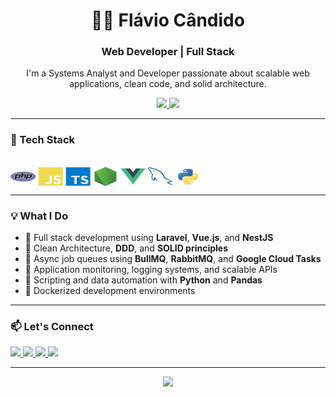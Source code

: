 <h1 align="center">👨‍💻 Flávio Cândido</h1>
<h3 align="center">Web Developer | Full Stack</h3>

<p align="center">
  I'm a Systems Analyst and Developer passionate about scalable web applications, clean code, and solid architecture.
</p>

<div align="center">
  <a href="https://github.com/FlavioCandidoSilva">
    <img height="180em" src="https://github-readme-stats.vercel.app/api?username=FlavioCandidoSilva&show_icons=true&theme=dracula&include_all_commits=true&count_private=true"/>
    <img height="180em" src="https://github-readme-stats.vercel.app/api/top-langs/?username=FlavioCandidoSilva&layout=compact&langs_count=7&theme=dracula"/>
  </a>
</div>

---

### 🚀 Tech Stack

<div style="display: inline_block"><br>
  <img align="center" height="30" width="40" src="https://raw.githubusercontent.com/devicons/devicon/master/icons/php/php-original.svg">
  <img align="center" height="30" width="40" src="https://raw.githubusercontent.com/devicons/devicon/master/icons/javascript/javascript-plain.svg">
  <img align="center" height="30" width="40" src="https://raw.githubusercontent.com/devicons/devicon/master/icons/typescript/typescript-plain.svg">
  <img align="center" height="30" width="40" src="https://raw.githubusercontent.com/devicons/devicon/master/icons/nodejs/nodejs-original.svg">
  <img align="center" height="30" width="40" src="https://raw.githubusercontent.com/devicons/devicon/master/icons/vuejs/vuejs-original.svg">
  <img align="center" height="30" width="40" src="https://raw.githubusercontent.com/devicons/devicon/master/icons/mysql/mysql-original.svg">
  <img align="center" height="30" width="40" src="https://raw.githubusercontent.com/devicons/devicon/master/icons/python/python-original.svg">
</div>

---

### 💡 What I Do

- 🔹 Full stack development using **Laravel**, **Vue.js**, and **NestJS**
- 🔹 Clean Architecture, **DDD**, and **SOLID principles**
- 🔹 Async job queues using **BullMQ**, **RabbitMQ**, and **Google Cloud Tasks**
- 🔹 Application monitoring, logging systems, and scalable APIs
- 🔹 Scripting and data automation with **Python** and **Pandas**
- 🔹 Dockerized development environments

---

### 📫 Let's Connect

<div>
  <a href="https://www.instagram.com/flaviopolicarpo__/" target="_blank">
    <img src="https://img.shields.io/badge/-Instagram-%23E4405F?style=for-the-badge&logo=instagram&logoColor=white">
  </a>
  <a href="https://discord.com/users/Flavin#8782" target="_blank">
    <img src="https://img.shields.io/badge/Discord-7289DA?style=for-the-badge&logo=discord&logoColor=white">
  </a>
  <a href="mailto:flaviosilvepolicarpo@gmail.com">
    <img src="https://img.shields.io/badge/-Gmail-%23333?style=for-the-badge&logo=gmail&logoColor=white">
  </a>
  <a href="https://www.linkedin.com/in/fl%C3%A1vio-c%C3%A2ndido-530b43223/" target="_blank">
    <img src="https://img.shields.io/badge/-LinkedIn-%230077B5?style=for-the-badge&logo=linkedin&logoColor=white">
  </a>
</div>

---

<div align="center">
  <img src="https://media.giphy.com/media/v1.Y2lkPTc5MGI3NjExbXo1djdmb3ViZW5rY3oxNzFwZzR4c25nNnptdmR4aHZ2bXRuNzZzOSZlcD12MV9naWZzX3NlYXJjaCZjdD1n/9phgdhpHOz8jraEsdi/giphy.gif" height="250px"/>
</div>
